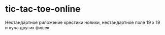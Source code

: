 # tic-tac-toe-online
Нестандартное риложение крестики нолики, нестандартное поле 19 x 19 и куча других фишек
